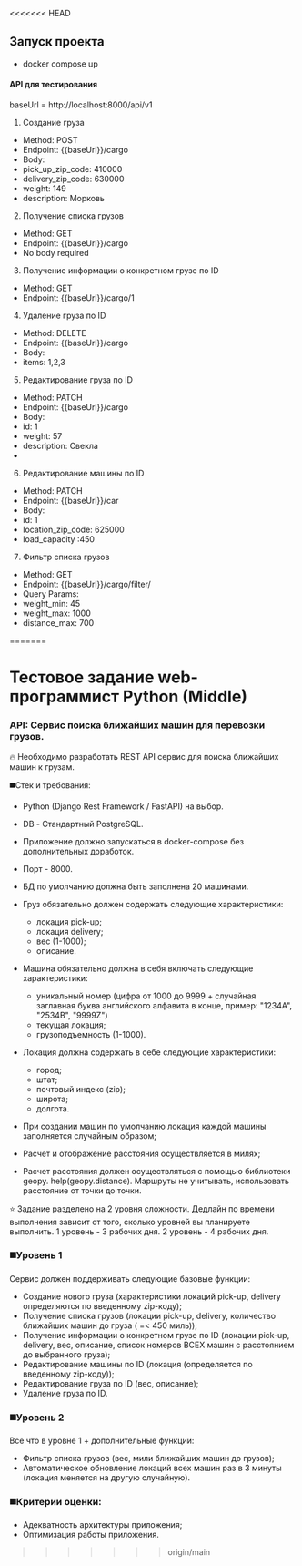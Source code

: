 <<<<<<< HEAD
## Запуск проекта

- docker compose up



#### API для тестирования
baseUrl = http://localhost:8000/api/v1

1. Создание груза
- Method: POST
- Endpoint: {{baseUrl}}/cargo
- Body:
- pick_up_zip_code: 410000
- delivery_zip_code: 630000
- weight: 149
- description: Морковь
2. Получение списка грузов
- Method: GET
- Endpoint: {{baseUrl}}/cargo
- No body required
3. Получение информации о конкретном грузе по ID 

- Method: GET
- Endpoint: {{baseUrl}}/cargo/1


4. Удаление груза по ID
- Method: DELETE
- Endpoint: {{baseUrl}}/cargo
- Body:
- items: 1,2,3

5. Редактирование груза по ID
- Method: PATCH
- Endpoint: {{baseUrl}}/cargo
- Body:
- id: 1
- weight: 57
- description: Свекла
- 
6. Редактирование машины по ID
- Method: PATCH
- Endpoint: {{baseUrl}}/car
- Body:
- id: 1
- location_zip_code: 625000
- load_capacity :450
7. Фильтр списка грузов
- Method: GET
- Endpoint: {{baseUrl}}/cargo/filter/
- Query Params:
- weight_min: 45
- weight_max: 1000
- distance_max: 700








=======
# Тестовое задание web-программист Python (Middle)

### API: Сервис поиска ближайших машин для перевозки грузов.

<aside>
🔥 Необходимо разработать REST API сервиc для поиска ближайших машин к грузам.

</aside>

◼️Стек и требования:

- Python (Django Rest Framework / FastAPI) на выбор.
- DB - Стандартный PostgreSQL.
- Приложение должно запускаться в docker-compose без дополнительных доработок.
- Порт - 8000.
- БД по умолчанию должна быть заполнена 20 машинами.
- Груз обязательно должен содержать следующие характеристики:
    - локация pick-up;
    - локация delivery;
    - вес (1-1000);
    - описание.
- Машина обязательно должна в себя включать следующие характеристики:
    - уникальный номер (цифра от 1000 до 9999 + случайная заглавная буква английского алфавита в конце, пример: "1234A", "2534B", "9999Z")
    - текущая локация;
    - грузоподъемность (1-1000).
- Локация должна содержать в себе следующие характеристики:
    - город;
    - штат;
    - почтовый индекс (zip);
    - широта;
    - долгота.


- При создании машин по умолчанию локация каждой машины заполняется случайным образом;
- Расчет и отображение расстояния осуществляется в милях;
- Расчет расстояния должен осуществляться с помощью библиотеки geopy. help(geopy.distance). Маршруты не учитывать, использовать расстояние от точки до точки.

<aside>
⭐️ Задание разделено на 2 уровня сложности. Дедлайн по времени выполнения зависит от того, сколько уровней вы планируете выполнить.
1 уровень - 3 рабочих дня.
2 уровень - 4 рабочих дня.

</aside>

### ◼️Уровень 1

Сервис должен поддерживать следующие базовые функции:

- Создание нового груза (характеристики локаций pick-up, delivery определяются по введенному zip-коду);
- Получение списка грузов (локации pick-up, delivery, количество ближайших машин до груза ( =< 450 миль));
- Получение информации о конкретном грузе по ID (локации pick-up, delivery, вес, описание, список номеров ВСЕХ машин с расстоянием до выбранного груза);
- Редактирование машины по ID (локация (определяется по введенному zip-коду));
- Редактирование груза по ID (вес, описание);
- Удаление груза по ID.

### ◼️Уровень 2

Все что в уровне 1 + дополнительные функции:

- Фильтр списка грузов (вес, мили ближайших машин до грузов);
- Автоматическое обновление локаций всех машин раз в 3 минуты (локация меняется на другую случайную).

### ◼️**Критерии оценки:**

- Адекватность архитектуры приложения;
- Оптимизация работы приложения.
>>>>>>> origin/main

